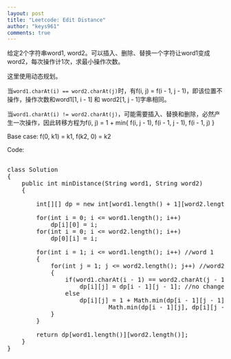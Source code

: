 ```yaml
---
layout: post
title: "Leetcode: Edit Distance"
author: "keys961"
comments: true
---
```


给定2个字符串word1, word2。可以插入、删除、替换一个字符让word1变成word2，每次操作计1次，求最小操作次数。

这里使用动态规划。

当``word1.charAt(i) == word2.charAt(j)``时，有f(i, j) = f(i - 1, j - 1)，即该位置不操作，操作次数和word1[1, i - 1] 和 word2[1, j - 1]字串相同。

当``word1.charAt(i) != word2.charAt(j)``，可能需要插入、替换和删除，必然产生一次操作，因此转移方程为f(i, j) = 1 + min{ f(i, j - 1), f(i - 1, j - 1), f(i - 1, j) }

Base case: f(0, k1) = k1, f(k2, 0) = k2

Code: 

<pre>

class Solution 
{
    public int minDistance(String word1, String word2)
    {
       
        int[][] dp = new int[word1.length() + 1][word2.length() + 1];
        
        for(int i = 0; i <= word1.length(); i++)
            dp[i][0] = i;
        for(int i = 0; i <= word2.length(); i++)
            dp[0][i] = i;
        
        for(int i = 1; i <= word1.length(); i++) //word 1
        {
            for(int j = 1; j <= word2.length(); j++) //word2
            {
                if(word1.charAt(i - 1) == word2.charAt(j - 1))
                    dp[i][j] = dp[i - 1][j - 1]; //no change
                else
                    dp[i][j] = 1 + Math.min(dp[i - 1][j - 1], 
                            Math.min(dp[i - 1][j], dp[i][j - 1])); //min of replace, delete, insert
            }
        }

        return dp[word1.length()][word2.length()];
    }
}

</pre>